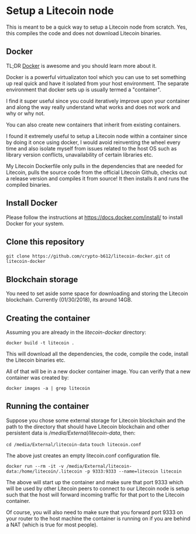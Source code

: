 # Setup a Litecoin node

This is meant to be a quick way to setup a Litecoin node from scratch. Yes, this compiles the code and does not download Litecoin binaries.

## Docker 

TL;DR [Docker](https://www.docker.com/) is awesome and you should learn more about it.

Docker is a powerful virtualizaton tool which you can use to set something up real quick and have it isolated from your host environment. The separate environment that docker sets up is usually termed a "container".

I find it super useful since you could iteratively improve upon your container and along the way really understand what works and does not work and why or why not.

You can also create new containers that inherit from existing containers.

I found it extremely useful to setup a Litecoin node within a container since by doing it once using docker, I would avoid reinventing the wheel every time and also isolate myself from issues related to the host OS such as library version conflicts, unavailability of certain libraries etc.

My Litecoin Dockerfile only pulls in the dependencies that are needed for Litecoin, pulls the source code from the official Litecoin Github, checks out a release version and compiles it from source! It then installs it and runs the compiled binaries.

## Install Docker

Please follow the instructions at https://docs.docker.com/install/ to install Docker for your system.

## Clone this repository

`git clone https://github.com/crypto-b612/litecoin-docker.git`
`cd litecoin-docker`

## Blockchain storage

You need to set aside some space for downloading and storing the Litecoin blockchain. Currently (01/30/2018), its around 14GB.

## Creating the container

Assuming you are already in the *litecoin-docker* directory:

`docker build -t litecoin .`

This will download all the dependencies, the code, compile the code, install the Litecoin binaries etc.

All of that will be in a new docker container image. You can verify that a new container was created by:

`docker images -a | grep litecoin`

## Running the container

Suppose you chose some external storage for Litecoin blockchain and the path to the directory that should have Litecoin blockchain and other persistent data is */media/External/litecoin-data*, then:

`cd /media/External/litecoin-data`
`touch litecoin.conf`

The above just creates an empty litecoin.conf configuration file.

`docker run --rm -it -v /media/External/litecoin-data:/home/litecoin/.litecoin -p 9333:9333 --name=litecoin litecoin`

The above will start up the container and make sure that port 9333 which will be used by other Litecoin peers to connect to our Litecoin node is setup such that the host will forward incoming traffic for that port to the Litecoin container.

Of course, you will also need to make sure that you forward port 9333 on your router to the host machine the container is running on if you are behind a NAT (which is true for most people).

